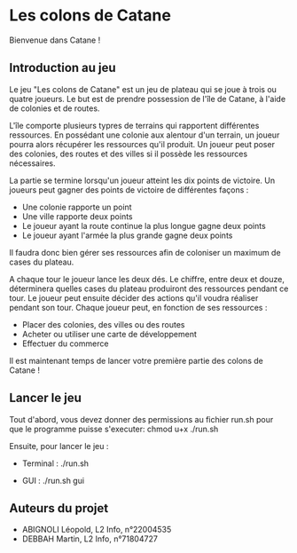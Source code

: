 # Les colons de Catane

Bienvenue dans Catane !



## Introduction au jeu

Le jeu "Les colons de Catane" est un jeu de plateau qui se joue à trois ou quatre joueurs.
Le but est de prendre possession de l'île de Catane, à l'aide de colonies et de routes.

L'île comporte plusieurs typres de terrains qui rapportent différentes ressources.
En possédant une colonie aux alentour d'un terrain, un joueur pourra alors récupérer les ressources qu'il produit.
Un joueur peut poser des colonies, des routes et des villes si il possède les ressources nécessaires.

La partie se termine lorsqu'un joueur atteint les dix points de victoire.
Un joueurs peut gagner des points de victoire de différentes façons :
- Une colonie rapporte un point
- Une ville rapporte deux points
- Le joueur ayant la route continue la plus longue gagne deux points
- Le joueur ayant l'armée la plus grande gagne deux points

Il faudra donc bien gérer ses ressources afin de coloniser un maximum de cases du plateau.

A chaque tour le joueur lance les deux dés.
Le chiffre, entre deux et douze, déterminera quelles cases du plateau produiront des ressources pendant ce tour.
Le joueur peut ensuite décider des actions qu'il voudra réaliser pendant son tour.
Chaque joueur peut, en fonction de ses ressources :
- Placer des colonies, des villes ou des routes
- Acheter ou utiliser une carte de développement
- Effectuer du commerce 

Il est maintenant temps de lancer votre première partie des colons de Catane !


## Lancer le jeu

Tout d'abord, vous devez donner des permissions au fichier run.sh pour
que le programme puisse s'executer:
	chmod u+x ./run.sh

Ensuite, pour lancer le jeu :
- Terminal : ./run.sh

- GUI : ./run.sh gui


## Auteurs du projet

- ABIGNOLI Léopold, L2 Info, n°22004535
- DEBBAH Martin, L2 Info, n°71804727
